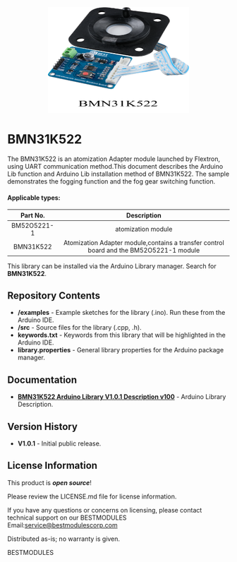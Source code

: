 <div align=center>
<img src="https://github.com/BestModules-Libraries/img/blob/main/BMN31K522_V1.0.png" width="320" height="240"> 
</div> 


BMN31K522 
===========================================================

The BMN31K522 is an atomization Adapter module launched by Flextron, using UART communication method.This document describes the Arduino Lib function and Arduino Lib installation method of BMN31K522. The sample demonstrates the fogging function and the fog gear switching function.

#### Applicable types:
<div align=center>

|Part No.   |Description                   |
|:---------:|:----------------------------:|
|BM52O5221-1|atomization module|
|BMN31K522  |Atomization Adapter module,contains a transfer control board and the BM52O5221-1 module|

</div> 

This library can be installed via the Arduino Library manager. Search for **BMN31K522**. 

Repository Contents
-------------------

* **/examples** - Example sketches for the library (.ino). Run these from the Arduino IDE. 
* **/src** - Source files for the library (.cpp, .h).
* **keywords.txt** - Keywords from this library that will be highlighted in the Arduino IDE. 
* **library.properties** - General library properties for the Arduino package manager. 

Documentation 
-------------------

* **[BMN31K522 Arduino Library V1.0.1 Description v100]( https://www.bestmodulescorp.com/bmn31k522.html#tab-product2 )** - Arduino Library Description.

Version History  
-------------------

* **V1.0.1** - Initial public release.

License Information
-------------------

This product is _**open source**_! 

Please review the LICENSE.md file for license information. 

If you have any questions or concerns on licensing, please contact technical support on our BESTMODULES Email:service@bestmodulescorp.com

Distributed as-is; no warranty is given.

BESTMODULES

